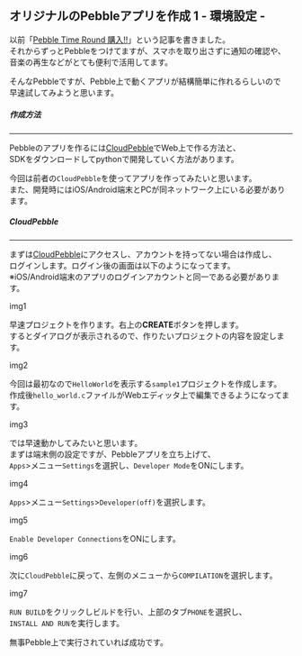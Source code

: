 ## オリジナルのPebbleアプリを作成 1 - 環境設定 -

以前「[Pebble Time Round 購入!!](http://developabout0309.blogspot.jp/2016/08/pebble-time-round.html)」という記事を書きました。<br>
それからずっとPebbleをつけてますが、スマホを取り出さずに通知の確認や、<br>
音楽の再生などがとても便利で活用してます。

そんなPebbleですが、Pebble上で動くアプリが結構簡単に作れるらしいので<br>
早速試してみようと思います。


##### 作成方法
****

Pebbleのアプリを作るには[CloudPebble](https://cloudpebble.net/)でWeb上で作る方法と、<br>
SDKをダウンロードしてpythonで開発していく方法があります。

今回は前者の`CloudPebble`を使ってアプリを作ってみたいと思います。<br>
また、開発時にはiOS/Android端末とPCが同ネットワーク上にいる必要があります。
##### CloudPebble
****

まずは[CloudPebble](https://cloudpebble.net/)にアクセスし、アカウントを持ってない場合は作成し、<br>
ログインします。ログイン後の画面は以下のようになってます。<br>
※iOS/Android端末のアプリのログインアカウントと同一である必要があります。

img1

早速プロジェクトを作ります。右上の**CREATE**ボタンを押します。<br>
するとダイアログが表示されるので、作りたいプロジェクトの内容を設定します。

img2

今回は最初なので`HelloWorld`を表示する`sample1`プロジェクトを作成します。<br>
作成後`hello_world.c`ファイルがWebエディッタ上で編集できるようになってます。

img3

では早速動かしてみたいと思います。<br>
まずは端末側の設定ですが、Pebbleアプリを立ち上げて、<br>
`Apps`>メニュー`Settings`を選択し、`Developer Mode`をONにします。

img4

`Apps`>メニュー`Settings`>`Developer(off)`を選択します。

img5

`Enable Developer Connections`をONにします。

img6

次に`CloudPebble`に戻って、左側のメニューから`COMPILATION`を選択します。

img7

`RUN BUILD`をクリックしビルドを行い、上部のタブ`PHONE`を選択し、<br>
`INSTALL AND RUN`を実行します。

無事Pebble上で実行されていれば成功です。
